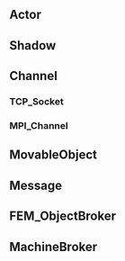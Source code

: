 ## **Actor**

## **Shadow**

## **Channel**

### TCP_Socket

### MPI_Channel

## **MovableObject**

## Message

## FEM_ObjectBroker

## **MachineBroker**
